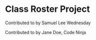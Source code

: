 # Class Roster Project
Contributed to by Samuel Lee
Wednesday

Contributed to by Jane Doe, Code Ninja

